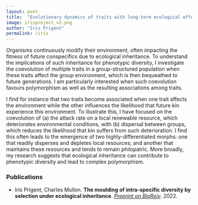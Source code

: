 ```yaml
---
layout: post
title:  "Evolutionary dynamics of traits with long-term ecological effects"
image: irisproject_v2.png
author: "Iris Prigent"
permalink: /iris
---
```


Organisms continuously modify their environment, often impacting the fitness of future conspecifics due to ecological inheritance. To understand the implications of such inheritance for phenotypic diversity, I investigate the coevolution of multiple traits in a group-structured population when these traits affect the group environment, which is then bequeathed to future generations. I am particularly interested when such coevolution favours polymorphism as well as the resulting associations among traits. 

I find for instance that two traits become associated when one trait affects the environment while the other influences the likelihood that future kin experience this environment. To illustrate this, I have focused on the coevolution of (a) the attack rate on a local renewable resource, which deteriorates environmental conditions, with (b) dispersal between groups, which reduces the likelihood that kin suffers from such deterioration. I find this often leads to the emergence of two highly-differentiated morphs: one that readily disperses and depletes local resources; and another that maintains these resources and tends to remain philopatric. More broadly, my research suggests that ecological inheritance can contribute to phenotypic diversity and lead to complex polymorphism. 

### Publications

* Iris Prigent, Charles Mullon. **The moulding of intra-specific diversity by selection under ecological inheritance**. *[Preprint on BioRxiv](https://www.biorxiv.org/content/10.1101/2022.12.26.521924v1)*. 2022.
